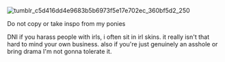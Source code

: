   ![tumblr_c5d416dd4e9683b5b6973f5e17e702ec_360bf5d2_250](https://github.com/user-attachments/assets/45d7ec94-8ec4-45a2-97f7-def77cf8596e)


Do not copy or take inspo from my ponies

DNI if you harass people with irls, i often sit in irl skins. 
it really isn't that hard to mind your own business. 
also if you're just genuinely an asshole or bring drama I'm not gonna tolerate it.
